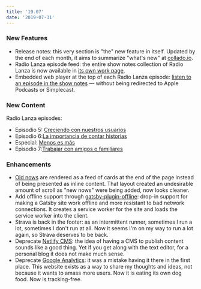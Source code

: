 ```yaml
---
title: '19.07'
date: '2019-07-31'
---
```


### New Features

- Release notes: this very section is "the" new feature in itself. Updated by the end of each month, it aims to summarize "what's new" at [collado.io](#).
- Radio Lanza episode feed: the entire show notes collection of Radio Lanza is now available in [its own work page](/work/radio-lanza).
- Embedded web player at the top of each Radio Lanza episode: [listen to an episode in the show notes](/work/radio-lanza/episodes/0) — without being redirected to Apple Podcasts or Simplecast.

### New Content

Radio Lanza episodes:

- Episodio 5: [Creciendo con nuestros usuarios](/work/radio-lanza/episodes/5)
- Episodio 6:[La importancia de contar historias](/work/radio-lanza/episodes/6)
- Especial: [Menos es más](/work/radio-lanza/episodes/especial-menos-es-mas)
- Episodio 7:[Trabajar con amigos o familiares](/work/radio-lanza/episodes/7)

### Enhancements

- [Old nows](/now) are rendered as a feed of cards at the end of the page instead of being presented as inline content. That layout created an undesirable amount of scroll as "new nows" were being added, now looks cleaner.
- Add offline support through [gatsby-plugin-offline](https://github.com/gatsbyjs/gatsby/tree/master/packages/gatsby-plugin-offline): drop-in support for making a Gatsby site work offline and more resistant to bad network connections. It creates a service worker for the site and loads the service worker into the client.
- Strava is back in the footer: as an intermittent runner, sometimes I run a lot, sometimes I don't run at all. Now it seems I'm on my way to run a lot again, so Strava deserves to be back.
- Deprecate [Netlify CMS](https://github.com/netlify/netlify-cms): the idea of having a CMS to publish content sounds like a good thing. Yet if you get along with the text editor, for a personal blog it does not make much sense.
- Deprecate [Google Analytics](https://github.com/gatsbyjs/gatsby/tree/master/packages/gatsby-plugin-google-analytics): it was a mistake having it there in the first place. This website exists as a way to share my thoughts and ideas, not because it wants to amass more users. Now it is eating its own dog food. Now is tracking-free.
